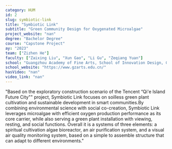 ```yaml
---
category: HUM
id: 2
slug: symbiotic-link
title: "Symbiotic Link"
subtitle: "Green Community Design for Oxygenated Microalgae"
project_website: "nan"
degree: "Bachelor Degree"
course: "Capstone Project"
ay: "2023"
team: ["Zizhen He"]
faculty: ["Zaixing Liu", "Xun Gao", "Li Gu", "Zeqiang Yuan"]
school: "Guangzhou Academy of Fine Arts, School of Innovation Design, Guangzhou, China"
school_website: "https://www.gzarts.edu.cn/"
hasVideo: "nan"
video_link: "nan"
---
```


"Based on the exploratory construction scenario of the Tencent “Qi'e Island Future City"" project, Symbiotic Link focuses on soilless green plant cultivation and sustainable development in smart communities.By combining environmental science with social co-creation, Symbiotic Link leverages microalgae with efficient oxygen production performance as its core carrier, while also serving a green plant installation with viewing, resting, and social functions. Overall it is a systems of three elements: a spiritual cultivation algae bioreactor, an air purification system, and a visual air quality monitoring system, based on a simple to assemble structure that can adapt to different environments."
